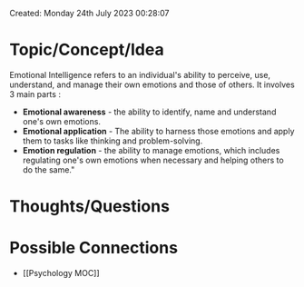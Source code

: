 ---
---

Created: Monday 24th July 2023 00:28:07

# Topic/Concept/Idea

Emotional Intelligence refers to an individual's ability to perceive, use, understand, and manage their own emotions and those of others. It involves 3 main parts :

- **Emotional awareness** - the ability to identify, name and understand one's own emotions.
- **Emotional application** - The ability to harness those emotions and apply them to tasks like thinking and problem-solving.
- **Emotion regulation** - the ability to manage emotions, which includes regulating one's own emotions when necessary and helping others to do the same."

# Thoughts/Questions

# Possible Connections

- [[Psychology MOC]]
